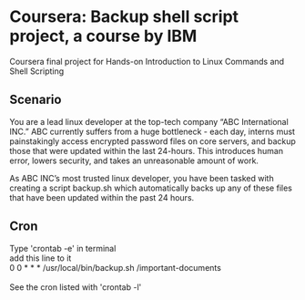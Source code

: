 # Coursera: Backup shell script project, a course by IBM
Coursera final project for Hands-on Introduction to Linux Commands and Shell Scripting


## Scenario
You are a lead linux developer at the top-tech company “ABC International INC.” ABC currently suffers from a huge bottleneck - each day, interns must painstakingly access encrypted password files on core servers, and backup those that were updated within the last 24-hours. This introduces human error, lowers security, and takes an unreasonable amount of work.</br>

As ABC INC’s most trusted linux developer, you have been tasked with creating a script backup.sh which automatically backs up any of these files that have been updated within the past 24 hours. </br>

## Cron

Type 'crontab -e' in terminal</br>
add this line to it</br>
0 0 * * * /usr/local/bin/backup.sh <your-dir>/important-documents <your-dir></br>
</br>
See the cron listed with 'crontab -l'</br>